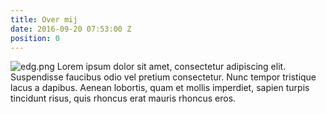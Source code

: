 ```yaml
---
title: Over mij
date: 2016-09-20 07:53:00 Z
position: 0
---
```


![edg.png](/uploads/edg.png)
Lorem ipsum dolor sit amet, consectetur adipiscing elit. Suspendisse faucibus odio vel pretium consectetur. Nunc tempor tristique lacus a dapibus. Aenean lobortis, quam et mollis imperdiet, sapien turpis tincidunt risus, quis rhoncus erat mauris rhoncus eros. 